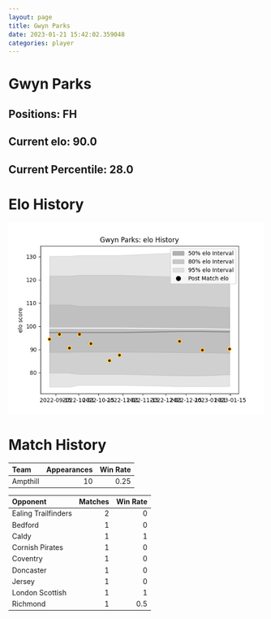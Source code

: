 ```yaml
---  
layout: page  
title: Gwyn Parks  
date: 2023-01-21 15:42:02.359048  
categories: player  
---
```

# Gwyn Parks

## Positions: FH

## Current elo: 90.0

## Current Percentile: 28.0

# Elo History


![elo history](history_GwynParks.png)
# Match History


| Team     |   Appearances |   Win Rate |
|:---------|--------------:|-----------:|
| Ampthill |            10 |       0.25 |

| Opponent            |   Matches |   Win Rate |
|:--------------------|----------:|-----------:|
| Ealing Trailfinders |         2 |        0   |
| Bedford             |         1 |        0   |
| Caldy               |         1 |        1   |
| Cornish Pirates     |         1 |        0   |
| Coventry            |         1 |        0   |
| Doncaster           |         1 |        0   |
| Jersey              |         1 |        0   |
| London Scottish     |         1 |        1   |
| Richmond            |         1 |        0.5 |